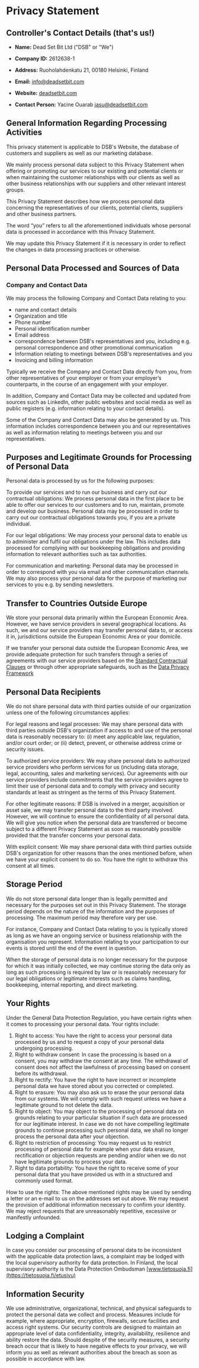 # Privacy Statement

## Controller's Contact Details (that's us!)

- **Name:** Dead Set Bit Ltd ("DSB" or "We")
- **Company ID:** 2612638-1
- **Address:** Ruoholahdenkatu 21, 00180 Helsinki, Finland
- **Email:** [info@deadsetbit.com](mailto:info@deadsetbit.com)
- **Website:** [deadsetbit.com](https://deadsetbit.com)

- **Contact Person:**
  Yacine Ouarab
  [jasu@deadsetbit.com](mailto:jasu@deadsetbit.com)

## General Information Regarding Processing Activities

This privacy statement is applicable to DSB's Website, the database of customers and suppliers as well as our marketing database.

We mainly process personal data subject to this Privacy Statement when offering or promoting our services to our existing and potential clients or when maintaining the customer relationships with our clients as well as other business relationships with our suppliers and other relevant interest groups.

This Privacy Statement describes how we process personal data concerning the representatives of our clients, potential clients, suppliers and other business partners.

The word “you” refers to all the aforementioned individuals whose personal data is processed in accordance with this Privacy Statement.

We may update this Privacy Statement if it is necessary in order to reflect the changes in data processing practices or otherwise.

## Personal Data Processed and Sources of Data

### Company and Contact Data

We may process the following Company and Contact Data relating to you:

- name and contact details
- Organization and title
- Phone number
- Personal identification number
- Email address
- correspondence between DSB's representatives and you, including e.g. personal correspondence and other promotional communication
- Information relating to meetings between DSB's representatives and you
- Invoicing and billing information

Typically we receive the Company and Contact Data directly from you, from other representatives of your employer or from your employer’s counterparts, in the course of an engagement with your employer.

In addition, Company and Contact Data may be collected and updated from sources such as LinkedIn, other public websites and social media as well as public registers (e.g. information relating to your contact details).

Some of the Company and Contact Data may also be generated by us. This information includes correspondence between you and our representatives as well as information relating to meetings between you and our representatives.

## Purposes and Legitimate Grounds for Processing of Personal Data

Personal data is processed by us for the following purposes:

To provide our services and to run our business and carry out our contractual obligations:
We process personal data in the first place to be able to offer our services to our customers and to run, maintain, promote and develop our business. Personal data may be processed in order to carry out our contractual obligations towards you, if you are a private individual.

For our legal obligations:
We may process your personal data to enable us to administer and fulfil our obligations under the law. This includes data processed for complying with our bookkeeping obligations and providing information to relevant authorities such as tax authorities.

For communication and marketing:
Personal data may be processed in order to correspond with you via email and other communication channels. We may also process your personal data for the purpose of marketing our services to you e.g. by sending newsletters.

## Transfer to Countries Outside Europe

We store your personal data primarily within the European Economic Area. However, we have service providers in several geographical locations. As such, we and our service providers may transfer personal data to, or access it in, jurisdictions outside the European Economic Area or your domicile.

If we transfer your personal data outside the European Economic Area, we provide adequate protection for such transfers through a series of agreements with our service providers based on the [Standard Contractual Clauses](https://commission.europa.eu/law/law-topic/data-protection/data-transfers-outside-eu/model-contracts-transfer-personal-data-third-countries_en) or through other appropriate safeguards, such as the [Data Privacy Framework](https://www.dataprivacyframework.gov/)

## Personal Data Recipients

We do not share personal data with third parties outside of our organization unless one of the following circumstances applies:

For legal reasons and legal processes:
We may share personal data with third parties outside DSB's organization if access to and use of the personal data is reasonably necessary to: (i) meet any applicable law, regulation, and/or court order; or (ii) detect, prevent, or otherwise address crime or security issues.

To authorized service providers:
We may share personal data to authorized service providers who perform services for us (including data storage, legal, accounting, sales and marketing services). Our agreements with our service providers include commitments that the service providers agree to limit their use of personal data and to comply with privacy and security standards at least as stringent as the terms of this Privacy Statement.

For other legitimate reasons:
If DSB is involved in a merger, acquisition or asset sale, we may transfer personal data to the third party involved. However, we will continue to ensure the confidentiality of all personal data. We will give you notice when the personal data are transferred or become subject to a different Privacy Statement as soon as reasonably possible provided that the transfer concerns your personal data.

With explicit consent:
We may share personal data with third parties outside DSB's organization for other reasons than the ones mentioned before, when we have your explicit consent to do so. You have the right to withdraw this consent at all times.

## Storage Period

We do not store personal data longer than is legally permitted and necessary for the purposes set out in this Privacy Statement. The storage period depends on the nature of the information and the purposes of processing. The maximum period may therefore vary per use.

For instance, Company and Contact Data relating to you is typically stored as long as we have an ongoing service or business relationship with the organisation you represent. Information relating to your participation to our events is stored until the end of the event in question.

When the storage of personal data is no longer necessary for the purpose for which it was initially collected, we may continue storing the data only as long as such processing is required by law or is reasonably necessary for our legal obligations or legitimate interests such as claims handling, bookkeeping, internal reporting, and direct marketing.

## Your Rights

Under the General Data Protection Regulation, you have certain rights when it comes to processing your personal data. Your rights include:

1. Right to access: You have the right to access your personal data processed by us and to request a copy of your personal data undergoing processing.
2. Right to withdraw consent: In case the processing is based on a consent, you may withdraw the consent at any time. The withdrawal of consent does not affect the lawfulness of processing based on consent before its withdrawal.
3. Right to rectify: You have the right to have incorrect or incomplete personal data we have stored about you corrected or completed.
4. Right to erasure: You may also ask us to erase the your personal data from our systems. We will comply with such request unless we have a legitimate ground to not delete the data.
5. Right to object: You may object to the processing of personal data on grounds relating to your particular situation if such data are processed for our legitimate interest. In case we do not have compelling legitimate grounds to continue processing such personal data, we shall no longer process the personal data after your objection.
6. Right to restriction of processing: You may request us to restrict processing of personal data for example when your data erasure, rectification or objection requests are pending and/or when we do not have legitimate grounds to process your data.
7. Right to data portability: You have the right to receive some of your personal data that you have provided us with in a structured and commonly used format.

How to use the rights: The above mentioned rights may be used by sending a letter or an e-mail to us on the addresses set out above. We may request the provision of additional information necessary to confirm your identity. We may reject requests that are unreasonably repetitive, excessive or manifestly unfounded.

## Lodging a Complaint

In case you consider our processing of personal data to be inconsistent with the applicable data protection laws, a complaint may be lodged with the local supervisory authority for data protection. In Finland, the local supervisory authority is the Data Protection Ombudsman [www.tietosuoja.fi](https://tietosuoja.fi/etusivu)

## Information Security

We use administrative, organizational, technical, and physical safeguards to protect the personal data we collect and process. Measures include for example, where appropriate, encryption, firewalls, secure facilities and access right systems. Our security controls are designed to maintain an appropriate level of data confidentiality, integrity, availability, resilience and ability restore the data.
Should despite of the security measures, a security breach occur that is likely to have negative effects to your privacy, we will inform you as well as relevant authorities about the breach as soon as possible in accordance with law.
